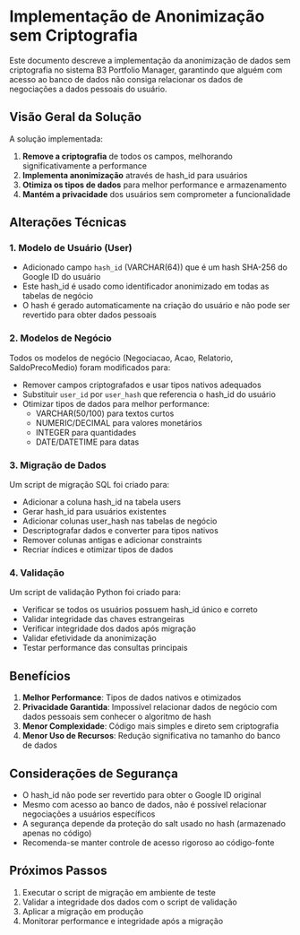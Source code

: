 # Implementação de Anonimização sem Criptografia

Este documento descreve a implementação da anonimização de dados sem criptografia no sistema B3 Portfolio Manager, garantindo que alguém com acesso ao banco de dados não consiga relacionar os dados de negociações a dados pessoais do usuário.

## Visão Geral da Solução

A solução implementada:

1. **Remove a criptografia** de todos os campos, melhorando significativamente a performance
2. **Implementa anonimização** através de hash_id para usuários
3. **Otimiza os tipos de dados** para melhor performance e armazenamento
4. **Mantém a privacidade** dos usuários sem comprometer a funcionalidade

## Alterações Técnicas

### 1. Modelo de Usuário (User)

- Adicionado campo `hash_id` (VARCHAR(64)) que é um hash SHA-256 do Google ID do usuário
- Este hash_id é usado como identificador anonimizado em todas as tabelas de negócio
- O hash é gerado automaticamente na criação do usuário e não pode ser revertido para obter dados pessoais

### 2. Modelos de Negócio

Todos os modelos de negócio (Negociacao, Acao, Relatorio, SaldoPrecoMedio) foram modificados para:

- Remover campos criptografados e usar tipos nativos adequados
- Substituir `user_id` por `user_hash` que referencia o hash_id do usuário
- Otimizar tipos de dados para melhor performance:
  - VARCHAR(50/100) para textos curtos
  - NUMERIC/DECIMAL para valores monetários
  - INTEGER para quantidades
  - DATE/DATETIME para datas

### 3. Migração de Dados

Um script de migração SQL foi criado para:

- Adicionar a coluna hash_id na tabela users
- Gerar hash_id para usuários existentes
- Adicionar colunas user_hash nas tabelas de negócio
- Descriptografar dados e converter para tipos nativos
- Remover colunas antigas e adicionar constraints
- Recriar índices e otimizar tipos de dados

### 4. Validação

Um script de validação Python foi criado para:

- Verificar se todos os usuários possuem hash_id único e correto
- Validar integridade das chaves estrangeiras
- Verificar integridade dos dados após migração
- Validar efetividade da anonimização
- Testar performance das consultas principais

## Benefícios

1. **Melhor Performance**: Tipos de dados nativos e otimizados
2. **Privacidade Garantida**: Impossível relacionar dados de negócio com dados pessoais sem conhecer o algoritmo de hash
3. **Menor Complexidade**: Código mais simples e direto sem criptografia
4. **Menor Uso de Recursos**: Redução significativa no tamanho do banco de dados

## Considerações de Segurança

- O hash_id não pode ser revertido para obter o Google ID original
- Mesmo com acesso ao banco de dados, não é possível relacionar negociações a usuários específicos
- A segurança depende da proteção do salt usado no hash (armazenado apenas no código)
- Recomenda-se manter controle de acesso rigoroso ao código-fonte

## Próximos Passos

1. Executar o script de migração em ambiente de teste
2. Validar a integridade dos dados com o script de validação
3. Aplicar a migração em produção
4. Monitorar performance e integridade após a migração
